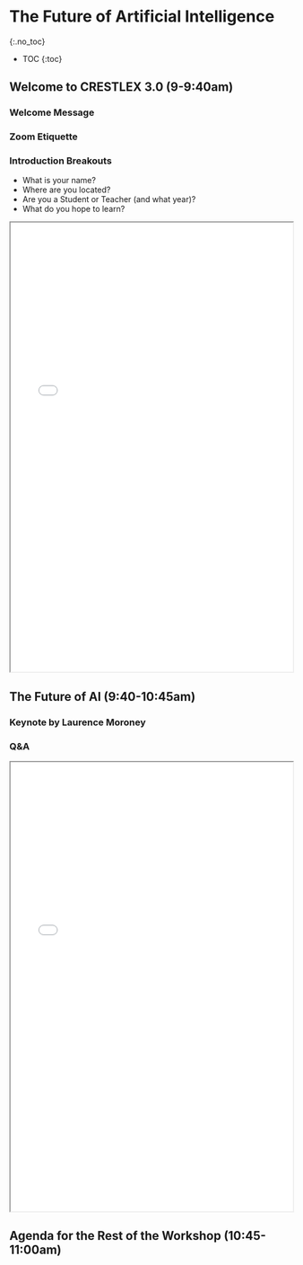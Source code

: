 # The Future of Artificial Intelligence
{:.no_toc}

* TOC
{:toc}

## Welcome to CRESTLEX 3.0 (9-9:40am)
### Welcome Message
### Zoom Etiquette
### Introduction Breakouts
+ What is your name?
+ Where are you located?
+ Are you a Student or Teacher (and what year)?
+ What do you hope to learn?

<iframe title="Tools" src="{{'/schedule/1/future/welcome.pdf' | relative_url }}" width="100%" height="800px" marginwidth="0" marginheight="0" frameborder="1" scrolling="auto"></iframe>

## The Future of AI (9:40-10:45am)
### Keynote by Laurence Moroney
### Q&A
<iframe title="Tools" src="{{'/curriculum/1/future/futureOfAI.pdf' | relative_url }}" width="100%" height="800px" marginwidth="0" marginheight="0" frameborder="1" scrolling="auto"></iframe>

## Agenda for the Rest of the Workshop (10:45-11:00am)